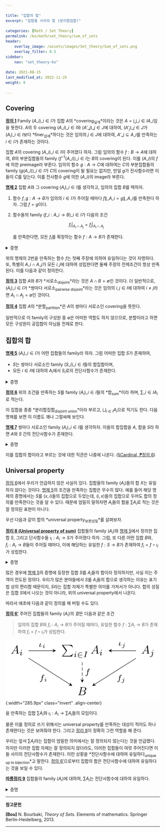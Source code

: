 ```yaml
---

title: "집합의 합"
excerpt: "집합들 사이의 합 (분리합집합)"

categories: [Math / Set Theory]
permalink: /ko/math/set_theory/sum_of_sets
header:
    overlay_image: /assets/images/Set_theory/Sum_of_sets.png
    overlay_filter: 0.5
sidebar: 
    nav: "set_theory-ko"

date: 2021-08-15
last_modified_at: 2022-11-25
weight: 9

---
```


## Covering

<div class="definition" markdown="1">

<ins id="df1">**정의 1**</ins> Family $(A\_i)\_{i\in I}$가 집합 $A$의 *covering<sub>덮개</sub>*이라는 것은 $A=\bigcup\_{i\in I} A\_i$임을 뜻한다. $A$의 두 covering $(A\_i)\_{i\in I}$와 $(A'\_j)\_{j\in J}$에 대하여, $(A'_j)\_{j\in J}$가 $(A_i)\_{i\in I}$보다 *finer<sub>섬세</sub>*하다는 것은 임의의 $j\in J$에 대하여, $A'\_j\subseteq A\_i$를 만족하는 $i\in I$가 존재하는 것이다.

</div>

집합 $A$의 covering $(A\_i)\_{i\in I}$이 주어졌다 하자. 그럼 임의의 함수 $f:B \rightarrow A$에 대하여, $B$의 부분집합들의 family $(f^{-1}(A\_i))\_{i\in I}$는 $B$의 covering이 된다. 이를 $(A\_i)$의 $f$에 의한 preimage라 부른다. 임의의 함수 $g:A\rightarrow C$에 대하여는 $C$의 부분집합들의 family $(g(A\_i))\_{i\in I}$가 $C$의 covering이 될 필요는 없지만, 만일 $g$가 전사함수라면 이들이 $C$를 덮는다. 이를 전사함수 $g$에 의한 $(A\_i)$의 image라 부른다. 


<div class="proposition" markdown="1">

<ins id="pp2">**명제 2**</ins>  집합 $A$와 그 covering $(A_i)\_{i\in I}$를 생각하고, 임의의 집합 $B$를 택하자.

1. 함수 $f,g:A\rightarrow B$가 임의의 $i\in I$가 주어질 때마다 $f\|\_{A\_i}=g\|\_{A\_i}$를 만족한다 하자. 그럼 $f=g$이다. 
2. 함수들의 family $(f\_i:A\_i\rightarrow B)\_{i\in I}$가 다음의 조건
    
    $$f_i|_{A_i\cap A_j}=f_j|_{A_i\cap A_j}$$

    를 만족한다면, 모든 $f_i$를 확장하는 함수 $f:A\rightarrow B$가 존재한다.

</div>

<details class="proof" markdown="1">
<summary>증명</summary>

우선 첫 번째 주장을 보이기 위해 임의의 $x\in A$가 주어졌다고 하자. $(A_i)\_{i\in I}$가 $A$를 덮으므로, 어떤 $i\in I$가 존재하여 $x\in A_i$이다. 이제

$$f(x)=(f|_{A_i})(x)=(g|_{A_i})(x)=g(x)$$

이므로 첫 번째 주장이 성립한다.

두 번째 주장의 경우, 주어진 함수들 $f\_i=(F\_i,A\_i,B)$를 사용하여 $F=\bigcup F\_i$를 만들고, 새로운 triple $f=(F,A,B)$를 생각하자. 그럼 $\pr\_1F=A$임이 자명하며, 따라서 $f$가 함수임을 보이기 위해서는 임의의 $x\in A$에 대하여 $(x,y)\in F$가 참이도록 하는 $y$가 유일함을 보이면 충분하다.

$y,y'\in B$가 $(x,y)\in F$, $(x,y')\in F$를 만족한다 하자. 그럼 $(x,y)\in F\_i$, $(x,y')\in F\_j$이도록 하는 $i,j$가 각각 존재한다. 이제 

$$y=(f_i)(x)=(f_i|_{A_i\cap A_j})(x)=(f_j|_{A_i\cap A_j})(x)=(f_j)(x)=y'$$

이므로 둘째 주장 또한 성립한다.

</details>

위의 명제의 2번을 만족하는 함수 $f$는 첫째 주장에 의하여 유일하다는 것이 자명하다. 또, 특별히 $A\_i\cap A\_j$가 모든 $i,j$에 대하여 성립한다면 둘째 주장의 전제조건이 항상 만족된다. 이를 다음과 같이 정의한다.

<div class="definition" markdown="1">

<ins id="df3">**정의 3**</ins> 집합 $A$와 $B$가 *서로소<sub>disjoint</sub>*라는 것은 $A\cap B=\emptyset$인 것이다. 더 일반적으로, $(A_i)\_{i\in I}$가 *쌍마다 서로소<sub>pairwise disjoint</sub>*라는 것은 임의의 $i, j\in I$에 대하여 $i\neq j$라면 $A_i\cap A_j=\emptyset$인 것이다.

</div>

<div class="definition" markdown="1">

<ins id="df4">**정의 4**</ins> 집합 $A$의 *분할<sub>partition</sub>*은 $A$의 쌍마다 서로소인 covering을 뜻한다.

</div>

일반적으로 이 family의 구성원 중 $\emptyset$은 어떠한 역할도 하지 않으므로, 분할이라고 하면 모든 구성원이 공집합이 아님을 전제로 한다. 

## 집합의 합

<div class="proposition" markdown="1">

<ins id="p53">**명제 5**</ins> $(A_i)\_{i\in I}$가 어떤 집합들의 family라 하자. 그럼 어떠한 집합 $S$가 존재하여, 

- $S$는 쌍마다 서로소인 family $(S\_i)\_{i\in I}$들의 합집합이며, 
- 모든 $i\in I$에 대하여 $A_i$에서 $S_i$로의 전단사함수가 존재한다.

</div>
<details class="proof" markdown="1">
<summary>증명</summary>

$S_i$를 <phrase>$x\in A_i$를 만족하는 $(x, i)$들로 이루어진 집합</phrase>이라 하자. 그럼 $(S_i)\_{i\in I}$는 쌍마다 서로소이다. 또, 각각의 $i$에 대하여 $x\mapsto (x,i)$는 $A_i$에서 $S_i$로의 전단사함수가 된다. 따라서 $S=\bigcup\_{i\in I} S_i$가 주어진 조건을 만족한다.

</details>

<div class="definition" markdown="1">

<ins id="df6">**정의 6**</ins> 위의 조건을 만족하는 $S$를 family $(A_i)\_{i\in I}$들의 *합<sub>sum</sub>*이라 하며, $\sum\_{i\in I} A_i$로 적는다.

</div>

이 집합을 종종 *분리합집합<sub>disjoint union</sub>*이라 부르고, $\bigsqcup_{i\in I} A_i$으로 적기도 한다. 다음 명제를 보면 이 이름도 꽤나 그럴싸해 보인다.

<div class="proposition" markdown="1">

<ins id="pp7">**명제 7**</ins> 쌍마다 서로소인 family $(A_i)\_{i\in I}$를 생각하자. 이들의 합집합을 $A$, 합을 $S$라 하면 $A$와 $S$ 간의 전단사함수가 존재한다.

</div>
<details class="proof" markdown="1">
<summary>증명</summary>

$f_i:A_i\rightarrow S_i$가 [명제 5](#pp5)의 조건을 만족하는 전단사함수라면, [명제 2](#pp2)를 통해 $(f_i)\_{i\in I}$를 $\bigcup\_{i\in I} A_i=A$로 확장하면 된다.

</details>

이를 집합의 합이라고 부르는 것에 대한 직관은 나중에 나온다. ([§Cardinal, ⁋정의 6](/ko/math/set_theory/cardinals#df6))

## Universal property

[정의 6](#df6)에서 우리가 언급하지 않은 사실이 있다. 집합들의 family $(A_i)$들의 합 $X$는 유일하지 않다는 것이다. [명제 5](#pp5)의 조건을 만족하는 집합은 무수히 많다. 예를 들어 해당 명제의 증명에서는 $S$를 $(x,i)$들의 집합으로 두었는데, $(i,x)$들의 집합으로 두어도 합의 정의를 만족한다는 것을 알 수 있다. 때문에 엄밀히 말하자면 $A_i$들의 합을 $\sum A_i$로 적는 것은 잘 정의된 표현이 아니다.

우선 다음과 같이 합의 *universal property<sub>보편성질</sub>*를 살펴보자.

<div class="proposition" markdown="1">

<ins id="thm8">**정리 8 (Universal property of sum)**</ins> 집합들의 family $(A_i)$와 [명제 5](#pp5)에서 정의한 집합 $S$, 그리고 단사함수들 $\iota_i:A_i\rightarrow S$가 주어졌다 하자. 그럼, 또 다른 어떤 집합 $B$와, $f_i:A_i\rightarrow B$들이 주어질 때마다, 이에 해당하는 유일한 $f:S\rightarrow B$가 존재하여 $f_i=f\circ\iota_i$가 성립한다. 

</div>
<details class="proof" markdown="1">
<summary>증명</summary>

우선, 이러한 함수 $f$가 (존재한다면) 유일하다는 것을 보이자. 이를 위해서는 임의의 $x\in S$에 대하여, 그 함숫값 $f(x)$가 항상 유일하게 결정된다는 것을 보이면 충분하다. $S$는 쌍마다 서로소인 family $(S_i)$들의 합집합이므로, $x\in S_i$이도록 하는 유일한 $i\in I$가 존재한다. 그럼 $\iota_i:A_i\rightarrow S_i$가 전단사함수이므로, 또 다시 $A_i$의 유일한 원소 $x_i$가 존재하여 $\iota_i(x_i)=x$이도록 할 수 있다. 이제,

$$f(x)=f(\iota_i(x_i))=(f\circ\iota_i)(x_i)=f_i(x_i)$$

이므로, $x$에서의 함숫값 $f(x)$는 반드시 $f_i(x_i)$와 같아야 하고 따라서 $f$는 유일하게 결정된다.

이제 유일성 증명에서 힌트를 얻어, 함수 $f$의 존재성을 보이자. $f(x)$를 위의 식과 같이 $f_i(x_i)$로 <em_ko>정의</em_ko>하고, $f$가 실제로 함수가 된다는 것을 증명하면 된다. 예를 들어, 이렇게 정의하면 $f$는 모든 $S$의 원소에 대해 정의가 될 것이며, 또 하나의 $x$는 위에서 이야기한 것과 같이 오직 하나의 함숫값만을 지정한다.

</details>


많은 경우에 [명제 5](#pp5)의 증명에 등장한 집합 $S$를 $A_i$들의 합이라 정의하지만, 사실 이는 주객이 전도된 정의다. 우리가 많은 분야들에서 $S$를 $A_i$들의 합으로 생각하는 이유는 표기법 상의 편리함 때문이지, $S$라는 집합 자체가 특별한 의미를 가져서가 아니다. 합의 성질은 집합 $S$에서 나오는 것이 아니라, 위의 universal property에서 나온다.

따라서 애초에 다음과 같이 정의를 해 버릴 수도 있다.

<div class="definition" markdown="1">

<ins id="df6-1">**정의 6$'$**</ins> 주어진 집합들의 family $(A_i)$의 *합*은 다음과 같은 조건
 
> 임의의 집합 $B$와 $f_i:A_i\rightarrow B$가 주어질 때마다, 유일한 함수 $f:\sum A_i\rightarrow B$가 존재하여 $f_i=f\circ\iota_i$가 성립한다.

![universal_property_of_sum](/assets/images/Set_theory/Sum_of_sets-1.png){:width="285.9px" class="invert" .align-center}

을 만족하는 집합 $\sum A_i$와 $\iota_i:A_i\rightarrow \sum A_i$들의 모임이다.

</div>

물론 이를 정의로 쓰기 위해서는 universal property를 만족하는 대상이 적어도 하나 존재한다는 것은 보여줘야 한다. 그리고 [정리 8](#thm8)이 정확히 그런 역할을 해 준다. 

우리는 앞서 $\sum A_i$라는 집합이 엄밀한 의미에서는 잘 정의되지 않는다는 것을 언급했다. 하지만 이러한 집합 자체는 잘 정의되지 않더라도, 이러한 집합들이 여럿 주어진다면 이들 사이의 전단사함수가 존재한다. 이런 상황을 *전단사함수에 대하여 유일하다<sub>unique up to bijection</sub>*고 말한다. [정의 6$'$](#df6-1)으로부터 집합의 합은 전단사함수에 대하여 유일하다는 것을 보일 수 있다. 

<div class="proposition" markdown="1">

<ins id="crl9">**따름정리 9**</ins> 집합들의 family $(A_i)$에 대하여, $\sum A_i$는 전단사함수에 대하여 유일하다.

</div>
<details class="proof" markdown="1">
<summary>증명</summary>

두 개의 합 $S$, $S'$가 주어졌다 하고, $A_i$에서 $S$, $S'$로의 단사함수들을 각각 $\iota_i$, $\iota_i'$라 하자. 우선, 함수 $\iota_i':A_i\rightarrow Y$에 대하여, $S$의 universal property를 적용하면 유일한 $\phi':S\rightarrow S'$가 존재하여 $\iota_i'=\phi'\circ\iota_i$이도록 할 수 있다. 이와 비슷하게, 함수 $\iota_i$들에 $S'$의 universal property를 적용하면, 또 다시 유일한 $\phi:S'\rightarrow S$가 존재하여 $\iota_i=\phi\circ\iota_i'$이도록 할 수 있다. 그럼

$$\iota_i'=\phi'\circ\iota_i=\phi'\circ(\phi\circ\iota_i')=(\phi'\circ\phi)\circ\iota_i'$$

이다. 한편, 함수들 $\iota_i':A_i\rightarrow S'$에 이번에는 $S'$의 universal property를 적용하자. 그럼 어떤 유일한 함수 $\psi:S'\rightarrow S'$가 존재하여 $\iota_i'=\psi\circ\iota_i'$를 만족한다. 이는 당연히 $\psi=\id\_{S'}$에 의해 만족되는 식이므로, 유일성에 의해 이 식을 만족하는 모든 함수 $\psi$들은 $\id\_{S'}$와 같다. 따라서 $\phi'\circ\phi=\id\_{S'}$이고, $\id\_{S'}$는 전단사이므로 $\phi'$는 전사함수, $\phi$는 단사함수이다. ([§Retraction과 section, ⁋명제 3](/ko/math/set_theory/retraction_and_section#pp3))

마찬가지로, $\phi\circ\phi'=\id\_S$임을 보일 수 있고, 이로 인해 $\phi$는 전사함수, $\phi'$는 단사함수다. 즉, 이들은 각각 전단사함수가 되므로 $S$와 $S'$ 사이의 전단사함수가 존재한다. 

</details>


---
**참고문헌**

**[Bou]** N. Bourbaki, <i>Theory of Sets</i>. Elements of mathematics. Springer Berlin-Heidelberg, 2013.

---

